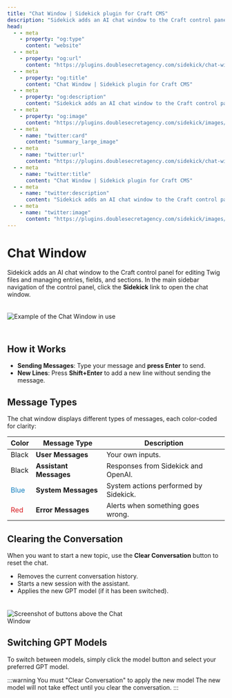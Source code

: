 ```yaml
---
title: "Chat Window | Sidekick plugin for Craft CMS"
description: "Sidekick adds an AI chat window to the Craft control panel for editing Twig files and managing entries, fields, and sections."
head:
  - - meta
    - property: "og:type"
      content: "website"
  - - meta
    - property: "og:url"
      content: "https://plugins.doublesecretagency.com/sidekick/chat-window/"
  - - meta
    - property: "og:title"
      content: "Chat Window | Sidekick plugin for Craft CMS"
  - - meta
    - property: "og:description"
      content: "Sidekick adds an AI chat window to the Craft control panel for editing Twig files and managing entries, fields, and sections."
  - - meta
    - property: "og:image"
      content: "https://plugins.doublesecretagency.com/sidekick/images/chat-window/chat-window-example.png"
  - - meta
    - name: "twitter:card"
      content: "summary_large_image"
  - - meta
    - name: "twitter:url"
      content: "https://plugins.doublesecretagency.com/sidekick/chat-window/"
  - - meta
    - name: "twitter:title"
      content: "Chat Window | Sidekick plugin for Craft CMS"
  - - meta
    - name: "twitter:description"
      content: "Sidekick adds an AI chat window to the Craft control panel for editing Twig files and managing entries, fields, and sections."
  - - meta
    - name: "twitter:image"
      content: "https://plugins.doublesecretagency.com/sidekick/images/chat-window/chat-window-example.png"
---
```


# Chat Window

Sidekick adds an AI chat window to the Craft control panel for editing Twig files and managing entries, fields, and sections. In the main sidebar navigation of the control panel, click the **Sidekick** link to open the chat window.

<img class="dropshadow" src="/images/chat-window/chat-window-example.png" alt="Example of the Chat Window in use" style="max-width:737px; margin:20px 0 26px;">

## How it Works

- **Sending Messages**: Type your message and **press Enter** to send.
- **New Lines**: Press **Shift+Enter** to add a new line without sending the message.

## Message Types

The chat window displays different types of messages, each color-coded for clarity:

| Color                                   | Message Type           | Description                           |
|-----------------------------------------|------------------------|---------------------------------------|
| Black                                   | **User Messages**      | Your own inputs.                      |
| Black                                   | **Assistant Messages** | Responses from Sidekick and OpenAI.   |
| <span style="color:#127fbf">Blue</span> | **System Messages**    | System actions performed by Sidekick. |
| <span style="color:#d81e23">Red</span>  | **Error Messages**     | Alerts when something goes wrong.     |

## Clearing the Conversation

When you want to start a new topic, use the **Clear Conversation** button to reset the chat.

- Removes the current conversation history.
- Starts a new session with the assistant.
- Applies the new GPT model (if it has been switched).

<img class="dropshadow" src="/images/chat-window/chat-window-buttons.png" alt="Screenshot of buttons above the Chat Window" style="max-width:314px; margin-top:22px;">

## Switching GPT Models

To switch between models, simply click the model button and select your preferred GPT model.

:::warning You must "Clear Conversation" to apply the new model
The new model will not take effect until you clear the conversation.
:::
